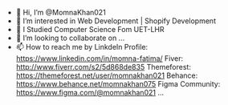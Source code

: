 - 👋 Hi, I’m @MomnaKhan021
- 👀 I’m interested in Web Development | Shopify Development
- 🌱 I Studied Computer Science Fom UET-LHR
- 💞️ I’m looking to collaborate on ...
- 📫 How to reach me by 
      LinkdeIn Profile:
           https://www.linkedin.com/in/momna-fatima/
      Fiver: 
           http://www.fiverr.com/s2/5d868de835
      Themeforest:
           https://themeforest.net/user/momnakhan021
      Behance:
           https://www.behance.net/momnakhan075
      Figma Community:
           https://www.figma.com/@momnakhan021
       ...

<!---
MomnaKhan021/MomnaKhan021 is a ✨ special ✨ repository because its `README.md` (this file) appears on your GitHub profile.
You can click the Preview link to take a look at your changes.
--->
